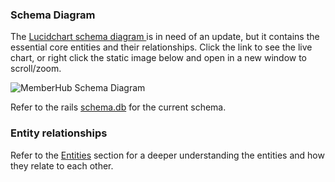 ### Schema Diagram

The [Lucidchart schema diagram ](https://github.com/user-attachments/assets/6d7a17c5-e59a-4d92-8baf-291a8c6cd485) is in need of an update, but it contains the essential core entities and their relationships. Click the link to see the live chart, or right click the static image below and open in a new window to scroll/zoom.

![MemberHub Schema Diagram](https://github.com/user-attachments/assets/6d7a17c5-e59a-4d92-8baf-291a8c6cd485)

Refer to the rails [schema.db](https://github.com/eLearning-Plus/MemberHub/blob/main/db/schema.rb) for the current schema.

### Entity relationships

Refer to the [Entities](https://sunand-e.github.io/Zanda-wiki/Entities) section for a deeper understanding the entities and how they relate to each other.